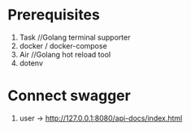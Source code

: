 # Prerequisites
1. Task //Golang terminal supporter
2. docker / docker-compose
3. Air //Golang hot reload tool
4. dotenv 


# Connect swagger 
1. user -> http://127.0.0.1:8080/api-docs/index.html